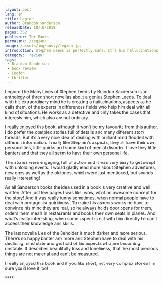 ```yaml
---
layout: post
lang: en
title: Legion
author: Brandon Sanderson
releaseDate: 18/10/2018
pages: 352
publisher: Tor Books
permalink: /legion/
image: /assets/img/posty/legion.jpg
introduction: Stephen Leeds is perfectly sane. It’s his hallucinations who are mad.
category: 'review'
tags:
 - Brandon Sanderson
 - book review
 - Legion
 - thriller
---
```

  Legion: The Many Lives of Stephen Leeds by Brandon Sanderson is an anthology of three short novellas about a genius Stephen Leeds. To deal with his extraordinary mind he is creating a hallucinations, aspects as he calls them, of the experts in differences fields who help him deal with all kind of situations. He works as a detective and only takes the cases that interests him, which also are not ordinary.

  I really enjoyed this book, although it won’t be my favourite from this author. I do prefer the complex stories full of details and many different story threads. But it’s a very nice idea of dealing with brilliant mind flooded with different information. I really like Stephen’s aspects, they all have their own personalities, little quirks and some kind of mental disorder. I love they little banters and that they all seem to have their own personal life.

  The stories were engaging, full of action and it was very easy to get swept with unfolding events. I would gladly read more about Stephen adventures, new ones as well as the old ones, which were just mentioned, but sounds really interesting!

  As all Sanderson books the idea used in a book is very creative and well written. After just few pages I was like: wow, what an awesome concept for the story! And it was really funny sometimes, when normal people have to deal with protagonist quirkiness. To make his aspects works he have to convince his mind they are real, so he always holds door opens for them, orders them meals in restaurants and books their own seats in planes. And what’s really interesting, when some aspect is not with him directly he can’t access their knowledge and skills.

  The last novella Lies of the Beholder is much darker and more serious. There’s no happy banter any more and Stephen have to deal with his declining mind state and get hold of his aspects who are becoming unstable. It describes beautifully loss and loneliness, that the most precious things are not material and can’t be measured. 

  I really enjoyed this book and if you like short, not very complex stories I’m sure you’d love it too!


  \*\*\*\*
